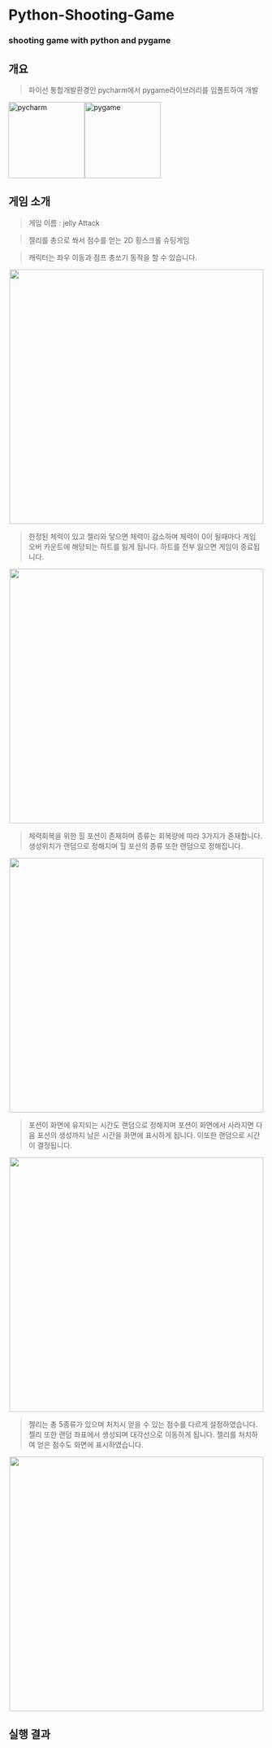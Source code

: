 # Python-Shooting-Game
### shooting game with python and pygame 

## 개요


> 파이선 통합개발환경인 pycharm에서 pygame라이브러리를 임폴트하여 개발

<img src="https://user-images.githubusercontent.com/83719746/121512306-8988a800-ca24-11eb-98b9-f2664741f20a.png" width=150  alt="pycharm" ><img src="https://user-images.githubusercontent.com/83719746/121512508-c05ebe00-ca24-11eb-9680-ca3a093b340d.png" width =150 alt ="pygame">



## 게임 소개

> 게임 이름 : jelly Attack

> 젤리를 총으로 쏴서 점수를 얻는 2D 횡스크롤 슈팅게임

> 캐릭터는 좌우 이동과 점프 총쏘기 동작을 할 수 있습니다.
<p align="center"><img src="https://user-images.githubusercontent.com/83719746/121693676-53225a00-cb04-11eb-9cea-f5c9b2c28c7e.png" width=500></p>

> 한정된 체력이 있고 젤리와 닿으면 체력이 감소하며 체력이 0이 될때마다 게임 오버 카운트에 해당되는 하트를 잃게 됩니다. 하트를 전부 잃으면 게임이 종료됩니다.
<p align="center"><img src="https://user-images.githubusercontent.com/83719746/121694258-ec517080-cb04-11eb-8787-e15454be9309.png" width=500></p>

> 체력회복을 위한 힐 포션이 존재하며 종류는 회복량에 따라 3가지가 존재합니다.
> 생성위치가 랜덤으로 정해지며 힐 포션의 종류 또한 랜덤으로 정해집니다.
<p align="center"><img src="https://user-images.githubusercontent.com/83719746/121694356-0428f480-cb05-11eb-8df4-c0cb48c0e10f.png" width=500></p>

> 포션이 화면에 유지되는 시간도 랜덤으로 정해지며 포션이 화면에서 사라지면
> 다음 포션의 생성까지 남은 시간을 화면에 표시하게 됩니다. 이또한 랜덤으로 시간이 결정됩니다.
<p align="center"><img src="https://user-images.githubusercontent.com/83719746/121694482-1f93ff80-cb05-11eb-95b6-c36609b78df8.png" width=500></p>


> 젤리는 총 5종류가 있으며 처치시 얻을 수 있는 점수를 다르게 설정하였습니다.
> 젤리 또한 랜덤 좌표에서 생성되며 대각선으로 이동하게 됩니다. 젤리를 처치하여 얻은 점수도 화면에 표시하였습니다.
<p align="center"><img src="https://user-images.githubusercontent.com/83719746/121694569-3175a280-cb05-11eb-827b-59bfdb894f67.png" width=500></p>


## 실행 결과





